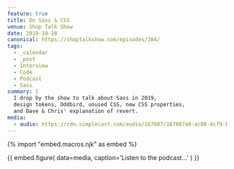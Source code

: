 ```yaml
---
feature: true
title: On Sass & CSS
venue: Shop Talk Show
date: 2019-10-28
canonical: https://shoptalkshow.com/episodes/384/
tags:
  - _calendar
  - _post
  - Interview
  - Code
  - Podcast
  - Sass
summary: |
  I drop by the show to talk about Sass in 2019,
  design tokens, Oddbird, unused CSS, new CSS properties,
  and Dave & Chris' explanation of revert.
media:
  - audio: https://cdn.simplecast.com/audio/167887/167887a0-ac00-4cf9-bc69-b5ca845997db/7f8ede83-f450-417c-9a00-2590ab39d636/shoptalkshow-384_tc.mp3
---
```

{% import "embed.macros.njk" as embed %}

{{ embed.figure(
  data=media,
  caption='Listen to the podcast…'
) }}
